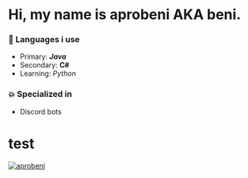 # Hi, my name is aprobeni AKA beni.

### 🔆 Languages i use
- Primary: <strong><i>Java</i></strong>
- Secondary: <strong>C#</strong>
- Learning: <i>Python</i>

### 💥 Specialized in
- Discord bots

<h1>test</h1>
<a href="https://discord.gg/fTYAn39k3j"><p><img align="center" src="https://discord.c99.nl/widget/theme-4/458312026637336598.png" alt="aprobeni"/></a>
